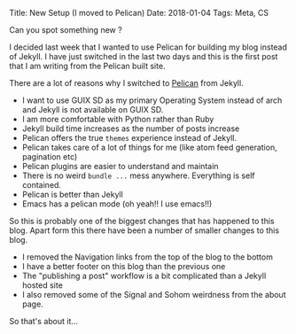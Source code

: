 Title: New Setup (I moved to Pelican)
Date: 2018-01-04
Tags: Meta, CS


Can you spot something new ?

I decided last week that I wanted to use Pelican for building my blog
instead of Jekyll. I have just switched in the last two days and this
is the first post that I am writing from the Pelican built site.

There are a lot of reasons why I switched to [Pelican](https://blog.getpelican.com/) from Jekyll.

- I want to use GUIX SD as my primary Operating System instead of arch and Jekyll is not available on GUIX SD.
- I am more comfortable with Python rather than Ruby
- Jekyll build time increases as the number of posts increase
- Pelican offers the true `themes` experience instead of Jekyll. 
- Pelican takes care of a lot of things for me (like atom feed generation, pagination etc)
- Pelican plugins are easier to understand and maintain
- There is no weird `bundle ...` mess anywhere. Everything is self contained.
- Pelican is better than Jekyll
- Emacs has a pelican mode (oh yeah!! I use emacs!!)

So this is probably one of the biggest changes that has happened to this blog. 
Apart form this there have been a number of smaller changes to this blog.

- I removed the Navigation links from the top of the blog to the bottom
- I have a better footer on this blog than the previous one
- The "publishing a post" workflow is a bit complicated than a Jekyll hosted site
- I also removed some of the Signal and Sohom weirdness from the about page.


So that's about it...
